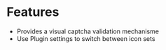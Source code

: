 # Features

- Provides a visual captcha validation mechanisme
- Use Plugin settings to switch between icon sets